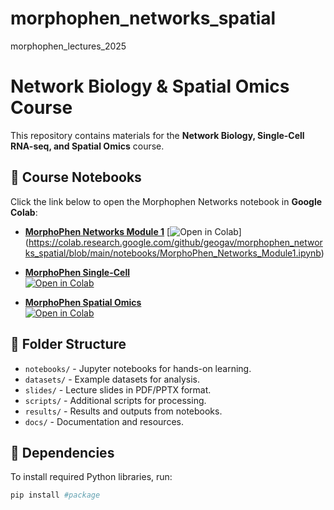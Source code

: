 # morphophen_networks_spatial
morphophen_lectures_2025

# Network Biology & Spatial Omics Course
This repository contains materials for the **Network Biology, Single-Cell RNA-seq, and Spatial Omics** course.

## 📘 Course Notebooks
Click the link below to open the Morphophen Networks notebook in **Google Colab**:

- **[MorphoPhen Networks Module 1](notebooks/MorphoPhen_Networks_Module1.ipynb)**
  [![Open in Colab](https://colab.research.google.com/assets/colab-badge.svg)] (https://colab.research.google.com/github/geogav/morphophen_networks_spatial/blob/main/notebooks/MorphoPhen_Networks_Module1.ipynb)


- **[MorphoPhen Single-Cell](notebooks/MorphoPhen_SingleCell.ipynb)**  
  [![Open in Colab](https://colab.research.google.com/assets/colab-badge.svg)](https://colab.research.google.com/github/geogav/morphophen_networks_spatial/blob/main/notebooks/MorphoPhen_SingleCell.ipynb)

- **[MorphoPhen Spatial Omics](notebooks/MorphoPhen_SpatialOmics.ipynb)**  
  [![Open in Colab](https://colab.research.google.com/assets/colab-badge.svg)](https://colab.research.google.com/github/geogav/morphophen_networks_spatial/blob/main/notebooks/MorphoPhen_SpatialOmics.ipynb)

## 📂 Folder Structure
- `notebooks/` - Jupyter notebooks for hands-on learning.
- `datasets/` - Example datasets for analysis.
- `slides/` - Lecture slides in PDF/PPTX format.
- `scripts/` - Additional scripts for processing.
- `results/` - Results and outputs from notebooks.
- `docs/` - Documentation and resources.

## 📜 Dependencies
To install required Python libraries, run:
```bash
pip install #package

